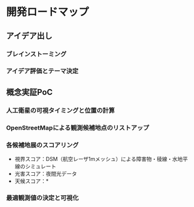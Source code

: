 # 開発ロードマップ

## アイデア出し
### ブレインストーミング
### アイデア評価とテーマ決定

## 概念実証PoC
### 人工衛星の可視タイミングと位置の計算
### OpenStreetMapによる観測候補地点のリストアップ
### 各候補地展のスコアリング
- 視界スコア：DSM（航空レーザ1mメッシュ）による障害物・稜線・水地平線のシミュレート
- 光害スコア：夜間光データ
- 天候スコア：*
### 最適観測値の決定と可視化
